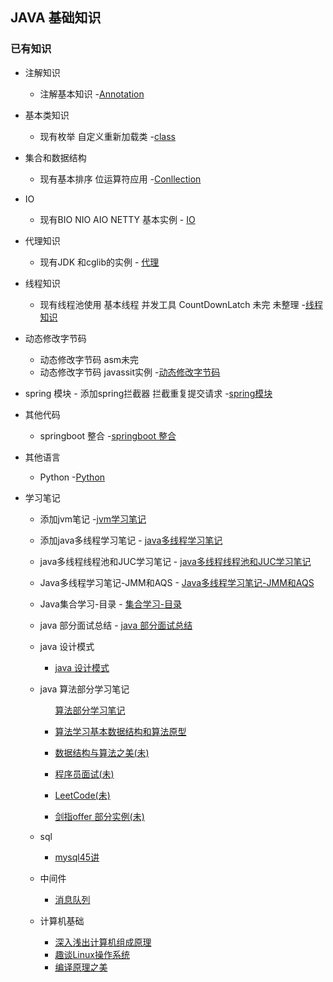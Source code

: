 ## JAVA 基础知识
  
    
   ### 已有知识
   +  注解知识 
        - 注解基本知识
            -[Annotation](https://github.com/mood321/JavaDemo/tree/master/src/main/java/Annotation "创作你的创作")
   
   +   基本类知识
        - 现有枚举 自定义重新加载类
             -[class](https://github.com/mood321/JavaDemo/tree/master/src/main/java/clazz "创作你的创作")
   
   +   集合和数据结构
        -  现有基本排序 位运算符应用
            -[Conllection](https://github.com/mood321/JavaDemo/tree/master/src/main/java/Conllection "创作你的创作")
   
   + IO
        - 现有BIO NIO AIO  NETTY 基本实例
                 - [IO](https://github.com/mood321/JavaDemo/tree/master/src/main/java/IO "创作你的创作")
   
   
   +   代理知识
       - 现有JDK 和cglib的实例
             - [代理](https://github.com/mood321/JavaDemo/tree/master/src/main/java/proxy "创作你的创作")
   
   +   线程知识
       - 现有线程池使用 基本线程 并发工具 CountDownLatch 未完 未整理
            -[线程知识](https://github.com/mood321/JavaDemo/tree/master/src/main/java/ThreadPool "创作你的创作")
   
   +   动态修改字节码
       - 动态修改字节码  asm未完  
       - 动态修改字节码 javassit实例
            -[动态修改字节码](https://github.com/mood321/JavaDemo/tree/master/src/main/java/dynamic "创作你的创作")
   
   +   spring 模块
      - 添加spring拦截器 拦截重复提交请求
            -[spring模块](https://github.com/mood321/JavaDemo/tree/master/src/main/java/spring "spring")
     
   +   其他代码
         - springboot 整合
                     -[springboot 整合](https://github.com/mood321/springboot-demo)    
                      
   +   其他语言
         - Python
                     -[Python](https://github.com/mood321/Python)     
                      
   +   学习笔记
        - 添加jvm笔记
              -[jvm学习笔记](/src/main/resources/note/JVM%E5%AD%A6%E4%B9%A0%E7%AC%94%E8%AE%B0.md)
        - 添加java多线程学习笔记
              - [java多线程学习笔记](/src/main/resources/note/Java多线程学习笔记-多线程.md)
                       
        - java多线程线程池和JUC学习笔记
              - [java多线程线程池和JUC学习笔记](/src/main/resources/note/Java多线程学习笔记-线程池.md)
                       
        - Java多线程学习笔记-JMM和AQS
              - [Java多线程学习笔记-JMM和AQS](/src/main/resources/note/Java多线程学习笔记--JMM和AQS.md)
        - Java集合学习-目录
                 - [集合学习-目录](/src/main/resources/note/集合目录.md)
        - java 部分面试总结
                 - [java 部分面试总结](/src/main/resources/note/面试题记.md)
         
        -  java 设计模式
              - [java 设计模式](/src/main/resources/note/设计模式笔记.md)
                                      
        - java 算法部分学习笔记
            <ul><p> <a href="/src/main/resources/note/Algorithm/算法学习笔记.md">算法部分学习笔记</a> 
            <li><p> <a href="/src/main/resources/note/Algorithm/算法学习基本数据结构和算法原型.md">算法学习基本数据结构和算法原型</a>    
            <li> <p> <a href="/src/main/resources/note/Algorithm/数据结构与算法之美.md">数据结构与算法之美(未)</a> 
            <li> <p> <a href="/src/main/resources/note/Algorithm/程序员面试.md">程序员面试(未)</a> 
            <li> <p> <a href="/src/main/resources/note/Algorithm/LeetCode.md">LeetCode(未)</a> 
            <li> <p> <a href="https://github.com/mood321/JavaDemo/tree/master/src/main/java/offer">剑指offer 部分实例(未)</a> 
       
                               
   + sql
     - [mysql45讲](/src/main/resources/note/sql/sql45讲.md)
                              
   + 中间件
      - [消息队列](/src/main/resources/note/中间件/消息中间件.md)
   
   
   + 计算机基础
      - [深入浅出计算机组成原理](/src/main/resources/note/linux/深入浅出计算机组成原理.md)
      - [趣谈Linux操作系统](/src/main/resources/note/linux/趣谈Linux操作系统.md)
      - [编译原理之美](/note/compile/编译yuan理之美.md)
                              
   